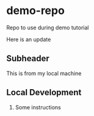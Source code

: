 # demo-repo
Repo to use during demo tutorial

Here is an update
## Subheader 
This is from my local machine

## Local Development

1. Some instructions